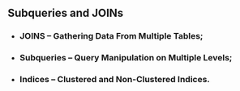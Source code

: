 ## Subqueries and JOINs

* ### JOINS – Gathering Data From Multiple Tables;
* ### Subqueries – Query Manipulation on Multiple Levels;
* ### Indices – Clustered and Non-Clustered Indices.